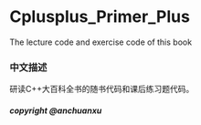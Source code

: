 # Cplusplus_Primer_Plus
The lecture code and exercise code of this book

### 中文描述

研读C++大百科全书的随书代码和课后练习题代码。

##### copyright @anchuanxu

